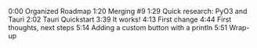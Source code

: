 0:00 Organized Roadmap
1:20 Merging #9
1:29 Quick research: PyO3 and Tauri
2:02 Tauri Quickstart
3:39 It works!
4:13 First change
4:44 First thoughts, next steps
5:14 Adding a custom button with a println
5:51 Wrap-up
